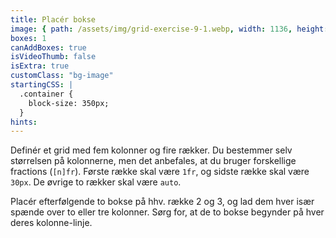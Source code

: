 ```yaml
---
title: Placér bokse
image: { path: /assets/img/grid-exercise-9-1.webp, width: 1136, height: 700 }
boxes: 1
canAddBoxes: true
isVideoThumb: false
isExtra: true
customClass: "bg-image"
startingCSS: |
  .container {
    block-size: 350px;
  }
hints:
---
```


Definér et grid med fem kolonner og fire rækker. Du bestemmer selv størrelsen på kolonnerne, men det anbefales, at du bruger forskellige fractions (<code data-type="value">[n]fr</code>). Første række skal være <code data-type="value">1fr</code>, og sidste række skal være <code data-type="value">30px</code>. De øvrige to rækker skal være <code data-type="value">auto</code>.

Placér efterfølgende to bokse på hhv. række 2 og 3, og lad dem hver især spænde over to eller tre kolonner. Sørg for, at de to bokse begynder på hver deres kolonne-linje.
